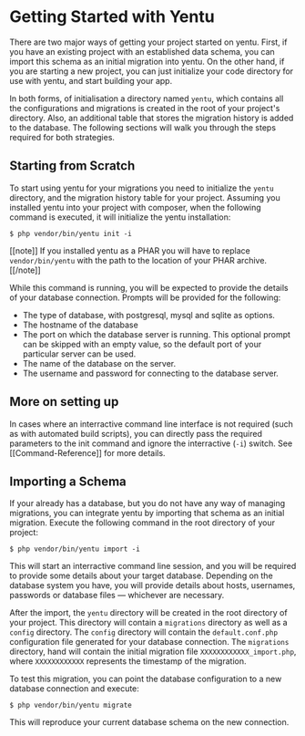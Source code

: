 Getting Started with Yentu
==========================
There are two major ways of getting your project started on yentu. First, if you have an existing project with an established data schema, you can import this schema as an initial migration into yentu. On the other hand, if you are starting a new project, you can just initialize your code directory for use with yentu, and start building your app. 

In both forms, of initialisation a directory named `yentu`, which contains all the configurations and migrations is created in the root of your project's directory. Also, an additional table that stores the migration history is added to the database. The following sections will walk you through the steps required for both strategies.

Starting from Scratch
---------------------
To start using yentu for your migrations you need to initialize the `yentu` directory, and the migration history table for your project. Assuming you installed yentu into your project with composer, when the following command is executed, it will initialize the yentu installation:

    $ php vendor/bin/yentu init -i

[[note]]
If you installed yentu as a PHAR you will have to replace `vendor/bin/yentu` with the path to the location of your PHAR archive.
[[/note]]
    
While this command is running, you will be expected to provide the details of your database connection. Prompts will be provided for the following:

- The type of database, with postgresql, mysql and sqlite as options.
- The hostname of the database
- The port on which the database server is running. This optional prompt can be skipped with an empty value, so the default port of your particular server can be used.
- The name of the database on the server.
- The username and password for connecting to the database server.

More on setting up
------------------
In cases where an interractive command line interface is not required (such as with automated build scripts), you can directly pass the required parameters to the init command and ignore the interractive (`-i`) switch. See [[Command-Reference]] for more details.



Importing a Schema
------------------
If your already has a database, but you do not have any way of managing migrations, you can integrate yentu by importing that schema as an initial migration. Execute the following command in the root 
directory of your project:

    $ php vendor/bin/yentu import -i

This will start an interractive command line session, and you will be required to provide some details about your target database. Depending on the database system you have, you will provide details about hosts, usernames, passwords or database files &mdash; whichever are necessary.

After the import, the `yentu` directory will be created in the root directory of your project. This directory will contain a `migrations` directory as well as a `config` directory. The `config` directory will contain the `default.conf.php` configuration file generated for your database connection. The `migrations` directory, hand will contain the initial migration file `XXXXXXXXXXXX_import.php`, where `XXXXXXXXXXXX` represents the timestamp of the migration.

To test this migration, you can point the database configuration to a new database connection and execute:

    $ php vendor/bin/yentu migrate

This will reproduce your current database schema on the new connection. 
